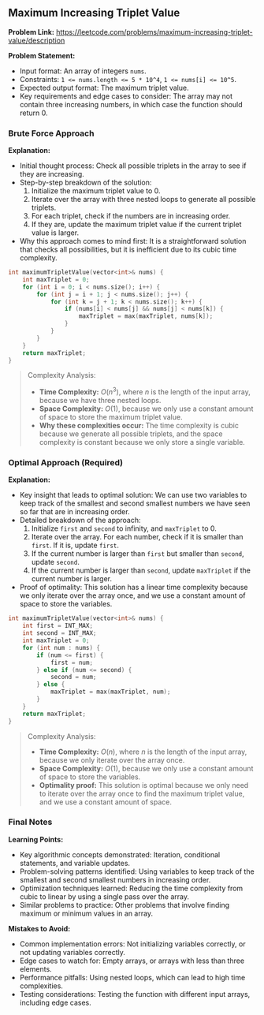 ## Maximum Increasing Triplet Value
**Problem Link:** https://leetcode.com/problems/maximum-increasing-triplet-value/description

**Problem Statement:**
- Input format: An array of integers `nums`.
- Constraints: `1 <= nums.length <= 5 * 10^4`, `1 <= nums[i] <= 10^5`.
- Expected output format: The maximum triplet value.
- Key requirements and edge cases to consider: The array may not contain three increasing numbers, in which case the function should return 0.

### Brute Force Approach

**Explanation:**
- Initial thought process: Check all possible triplets in the array to see if they are increasing.
- Step-by-step breakdown of the solution:
  1. Initialize the maximum triplet value to 0.
  2. Iterate over the array with three nested loops to generate all possible triplets.
  3. For each triplet, check if the numbers are in increasing order.
  4. If they are, update the maximum triplet value if the current triplet value is larger.
- Why this approach comes to mind first: It is a straightforward solution that checks all possibilities, but it is inefficient due to its cubic time complexity.

```cpp
int maximumTripletValue(vector<int>& nums) {
    int maxTriplet = 0;
    for (int i = 0; i < nums.size(); i++) {
        for (int j = i + 1; j < nums.size(); j++) {
            for (int k = j + 1; k < nums.size(); k++) {
                if (nums[i] < nums[j] && nums[j] < nums[k]) {
                    maxTriplet = max(maxTriplet, nums[k]);
                }
            }
        }
    }
    return maxTriplet;
}
```

> Complexity Analysis:
> - **Time Complexity:** $O(n^3)$, where $n$ is the length of the input array, because we have three nested loops.
> - **Space Complexity:** $O(1)$, because we only use a constant amount of space to store the maximum triplet value.
> - **Why these complexities occur:** The time complexity is cubic because we generate all possible triplets, and the space complexity is constant because we only store a single variable.

### Optimal Approach (Required)

**Explanation:**
- Key insight that leads to optimal solution: We can use two variables to keep track of the smallest and second smallest numbers we have seen so far that are in increasing order.
- Detailed breakdown of the approach:
  1. Initialize `first` and `second` to infinity, and `maxTriplet` to 0.
  2. Iterate over the array. For each number, check if it is smaller than `first`. If it is, update `first`.
  3. If the current number is larger than `first` but smaller than `second`, update `second`.
  4. If the current number is larger than `second`, update `maxTriplet` if the current number is larger.
- Proof of optimality: This solution has a linear time complexity because we only iterate over the array once, and we use a constant amount of space to store the variables.

```cpp
int maximumTripletValue(vector<int>& nums) {
    int first = INT_MAX;
    int second = INT_MAX;
    int maxTriplet = 0;
    for (int num : nums) {
        if (num <= first) {
            first = num;
        } else if (num <= second) {
            second = num;
        } else {
            maxTriplet = max(maxTriplet, num);
        }
    }
    return maxTriplet;
}
```

> Complexity Analysis:
> - **Time Complexity:** $O(n)$, where $n$ is the length of the input array, because we only iterate over the array once.
> - **Space Complexity:** $O(1)$, because we only use a constant amount of space to store the variables.
> - **Optimality proof:** This solution is optimal because we only need to iterate over the array once to find the maximum triplet value, and we use a constant amount of space.

### Final Notes

**Learning Points:**
- Key algorithmic concepts demonstrated: Iteration, conditional statements, and variable updates.
- Problem-solving patterns identified: Using variables to keep track of the smallest and second smallest numbers in increasing order.
- Optimization techniques learned: Reducing the time complexity from cubic to linear by using a single pass over the array.
- Similar problems to practice: Other problems that involve finding maximum or minimum values in an array.

**Mistakes to Avoid:**
- Common implementation errors: Not initializing variables correctly, or not updating variables correctly.
- Edge cases to watch for: Empty arrays, or arrays with less than three elements.
- Performance pitfalls: Using nested loops, which can lead to high time complexities.
- Testing considerations: Testing the function with different input arrays, including edge cases.